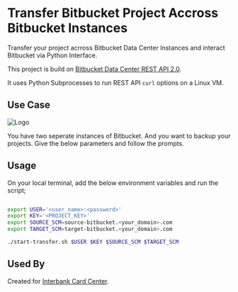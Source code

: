 
# Transfer Bitbucket Project Accross Bitbucket Instances

Transfer your project acrross Bitbucket Data Center Instances and interact Bitbucket via Python Interface.

This project is build on [Bitbucket Data Center REST API 2.0](https://developer.atlassian.com/server/bitbucket/rest/).

It uses Python Subprocesses to run REST API ``curl`` options on a Linux VM.

## Use Case

![Logo](https://github.com/kasimerbay/kasimerbay.github.io/blob/master/transfer-project.jpeg)

You have two seperate instances of Bitbucket. And you want to backup your projects. Give the below parameters and follow the prompts.

## Usage

On your local terminal, add the below environment variables and run the script;

```bash

export USER='<user_name>:<password>'
export KEY='<PROJECT_KEY>'
export SOURCE_SCM=source-bitbucket.<your_domain>.com
export TARGET_SCM=target-bitbucket.<your_domain>.com

./start-transfer.sh $USER $KEY $SOURCE_SCM $TARGET_SCM

```

## Used By

Created for [Interbank Card Center](https://bkm.com.tr/en/).
